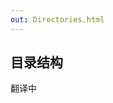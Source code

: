 ```yaml
---
out: Directories.html
---
```


  [Hello]: Hello.html
  [Setup]: Setup.html
  [Full-Def]: Full-Def.html

目录结构
-------------------

翻译中